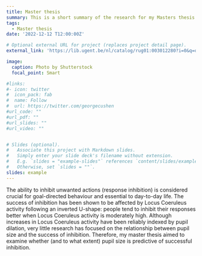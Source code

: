 ```yaml
---
title: Master thesis
summary: This is a short summary of the research for my Masters thesis This project was handed in August 2022.
tags:
  - Master thesis
date: '2022-12-12 T12:00:00Z'

# Optional external URL for project (replaces project detail page).
external_link: 'https://lib.ugent.be/nl/catalog/rug01:003012280?i=0&q=quinn+cabooter'

image:
  caption: Photo by Shutterstock
  focal_point: Smart

#links:
#- icon: twitter
#  icon_pack: fab
#  name: Follow
#  url: https://twitter.com/georgecushen
#url_code: ""
#url_pdf: ""
#url_slides: ""
#url_video: ""


# Slides (optional).
#   Associate this project with Markdown slides.
#   Simply enter your slide deck's filename without extension.
#   E.g. `slides = "example-slides"` references `content/slides/example-slides.md`.
#   Otherwise, set `slides = ""`.
slides: example
---
```


The ability to inhibit unwanted actions (response inhibition) is considered crucial for goal-directed behaviour and essential to day-to-day life. The success of inhibition has been shown to be affected by Locus Coeruleus activity following an inverted U-shape: people tend to inhibit their responses better when Locus Coeruleus activity is moderately high. Although increases in Locus Coeruleus activity have been reliably indexed by pupil dilation, very little research has focused on the relationship between pupil size and the success of inhibition. Therefore, my master thesis aimed to examine whether (and to what extent) pupil size is predictive of successful inhibition.
